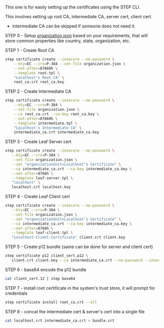 This one is for easily setting up the certificates using the STEP CLI.

This involves setting up root CA, intermediate CA, server cert, client cert.

- intermediate CA can be skipped if someone does not need it.

STEP 0 - Setup [organization.json](/organization.json) based on your requirements, that will store common properties like country, state, organization, etc.

STEP 1 - Create Root CA

```bash
step certificate create --insecure --no-password \
    --kty=EC --crv=P-384 --set-file organization.json \
    --not-after=87660h \
    --template root.tpl \
    "Localhost's Root CA" \
    root_ca.crt root_ca.key
```

STEP 2 - Create Intermediate CA

```bash
step certificate create --insecure --no-password \
    --kty=EC --crv=P-384 \
    --set-file organization.json \
    --ca root_ca.crt --ca-key root_ca.key \
    --not-after=87660h \
    --template intermediate.tpl \
    "Localhost's Intermediate CA" \
    intermediate_ca.crt intermediate_ca.key
```

STEP 3 - Create Leaf Server cert

```bash
step certificate create --insecure --no-password \
   --kty=EC --crv=P-384 \
   --set-file organization.json \
   --set "organizationUnit=Localhost’s Certificate" \
   --ca intermediate_ca.crt --ca-key intermediate_ca.key \
   --not-after=8766h \
   --template leaf-server.tpl \
   "localhost" \
   localhost.crt localhost.key
```

STEP 4 - Create Leaf Client cert

```bash
step certificate create --insecure --no-password \
   --kty=EC --crv=P-384 \
   --set-file organization.json \
   --set "organizationUnit=Localhost’s Certificate" \
   --ca intermediate_ca.crt --ca-key intermediate_ca.key \
   --not-after=8766h \
   --template leaf-client.tpl \
   "Localhost-Client-Certificate" client.crt client.key
```

STEP 5 - Create p12 bundle (same can be done for server and client cert)

```bash
step certificate p12 client_cert.p12 \
   client.crt client.key --ca intermediate_ca.crt --no-password --insecure --legacy
```

STEP 6 - base64 encode the p12 bundle

```bash
cat client_cert.12 | step base64
```

STEP 7 - install root certificate in the system's trust store, it will prompt for credentials

```bash
step certificate install root_ca.crt --all
```

STEP 8 - concat the intermediate cert & server's cert into a single file

```bash
cat localhost.crt intermediate_ca.crt > bundle.crt
```

